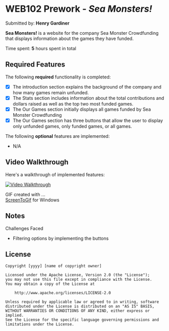 # WEB102 Prework - *Sea Monsters!*

Submitted by: **Henry Gardiner**

**Sea Monsters!** is a website for the company Sea Monster Crowdfunding that displays information about the games they have funded.

Time spent: **5** hours spent in total

## Required Features

The following **required** functionality is completed:

* [X] The introduction section explains the background of the company and how many games remain unfunded.
* [X] The Stats section includes information about the total contributions and dollars raised as well as the top two most funded games.
* [X] The Our Games section initially displays all games funded by Sea Monster Crowdfunding
* [X] The Our Games section has three buttons that allow the user to display only unfunded games, only funded games, or all games.

The following **optional** features are implemented:

* N/A

## Video Walkthrough

Here's a walkthrough of implemented features:

[<img src="http://i.imgur.com/hYRr1ZK.gif" title="Video Walkthrough" alt="Video Walkthrough" />](https://imgur.com/gallery/prework-hYRr1ZK)

<!-- Replace this with whatever GIF tool you used! -->
GIF created with ...  
[ScreenToGif](https://www.screentogif.com/) for Windows

## Notes

Challenges Faced
- Filtering options by implementing the buttons

## License

    Copyright [yyyy] [name of copyright owner]

    Licensed under the Apache License, Version 2.0 (the "License");
    you may not use this file except in compliance with the License.
    You may obtain a copy of the License at

        http://www.apache.org/licenses/LICENSE-2.0

    Unless required by applicable law or agreed to in writing, software
    distributed under the License is distributed on an "AS IS" BASIS,
    WITHOUT WARRANTIES OR CONDITIONS OF ANY KIND, either express or implied.
    See the License for the specific language governing permissions and
    limitations under the License.
